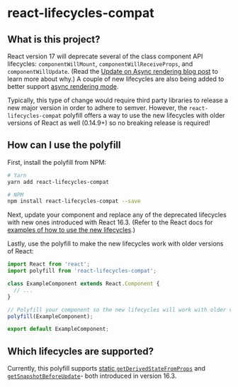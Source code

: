 # react-lifecycles-compat

## What is this project?

React version 17 will deprecate several of the class component API lifecycles: `componentWillMount`, `componentWillReceiveProps`, and `componentWillUpdate`. (Read the [Update on Async rendering blog post](https://deploy-preview-596--reactjs.netlify.com/blog/2018/03/15/update-on-async-rendering.html) to learn more about why.) A couple of new lifecycles are also being added to better support [async rendering mode](https://reactjs.org/blog/2018/03/01/sneak-peek-beyond-react-16.html).

Typically, this type of change would require third party libraries to release a new major version in order to adhere to semver. However, the `react-lifecycles-compat` polyfill offers a way to use the new lifecycles with older versions of React as well (0.14.9+) so no breaking release is required!

## How can I use the polyfill

First, install the polyfill from NPM:
```sh
# Yarn
yarn add react-lifecycles-compat

# NPM
npm install react-lifecycles-compat --save
```

Next, update your component and replace any of the deprecated lifecycles with new ones introduced with React 16.3. (Refer to the React docs for [examples of how to use the new lifecycles](https://deploy-preview-596--reactjs.netlify.com/blog/2018/03/15/update-on-async-rendering.html).)

Lastly, use the polyfill to make the new lifecycles work with older versions of React:
```js
import React from 'react';
import polyfill from 'react-lifecycles-compat';

class ExampleComponent extends React.Component {
  // ...
}

// Polyfill your component so the new lifecycles will work with older versions of React:
polyfill(ExampleComponent);

export default ExampleComponent;
```

## Which lifecycles are supported?

Currently, this polyfill supports [static `getDerivedStateFromProps`](https://deploy-preview-587--reactjs.netlify.com/docs/react-component.html#static-getderivedstatefromprops) and [`getSnapshotBeforeUpdate`](https://deploy-preview-587--reactjs.netlify.com/docs/react-component.html#getsnapshotbeforeupdate)- both introduced in version 16.3.